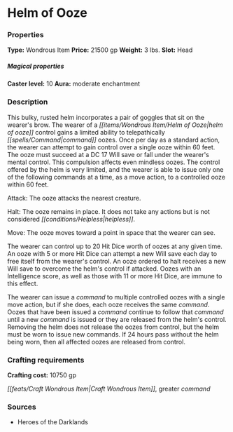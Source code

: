 ﻿---
Title: "Helm of Ooze"
Type: "Wondrous Item"
Price: "21500 gp"
Weight: "3 lbs."
Slot: "Head"
Caster level: "10"
Aura: "moderate enchantment"
Description: |
  "This bulky, rusted helm incorporates a pair of goggles that sit on the wearer's brow. The wearer of a _helm of ooze control_ gains a limited ability to telepathically command oozes. Once per day as a standard action, the wearer can attempt to gain control over a single ooze within 60 feet. The ooze must succeed at a DC 17 Will save or fall under the wearer's mental control. This compulsion affects even mindless oozes. The control offered by the helm is very limited, and the wearer is able to issue only one of the following commands at a time, as a move action, to a controlled ooze within 60 feet.
  _Attack_: The ooze attacks the nearest creature.
  _Halt_: The ooze remains in place. It does not take any actions but is not considered helpless.
  _Move_: The ooze moves toward a point in space that the wearer can see.
  The wearer can control up to 20 Hit Dice worth of oozes at any given time. An ooze with 5 or more Hit Dice can attempt a new Will save each day to free itself from the wearer's control. An ooze ordered to halt receives a new Will save to overcome the helm's control if attacked. Oozes with an Intelligence score, as well as those with 11 or more Hit Dice, are immune to this effect.
  The wearer can issue a command to multiple controlled oozes with a single move action, but if she does, each ooze receives the same command. Oozes that have been issued a command continue to follow that command until a new command is issued or they are released from the helm's control. Removing the helm does not release the oozes from control, but the helm must be worn to issue new commands. If 24 hours pass without the helm being worn, then all affected oozes are released from control."
Crafting cost: "10750 gp"
Sources: "['Heroes of the Darklands']"
---

# Helm of Ooze

### Properties

**Type:** Wondrous Item **Price:** 21500 gp **Weight:** 3 lbs. **Slot:** Head

##### Magical properties

**Caster level:** 10 **Aura:** moderate enchantment

### Description

This bulky, rusted helm incorporates a pair of goggles that sit on the wearer's brow. The wearer of a _[[items/Wondrous Item/Helm of Ooze|helm of ooze]]_ control gains a limited ability to telepathically _[[spells/Command|command]]_ oozes. Once per day as a standard action, the wearer can attempt to gain control over a single ooze within 60 feet. The ooze must succeed at a DC 17 Will save or fall under the wearer's mental control. This compulsion affects even mindless oozes. The control offered by the helm is very limited, and the wearer is able to issue only one of the following commands at a time, as a move action, to a controlled ooze within 60 feet.

Attack: The ooze attacks the nearest creature.

Halt: The ooze remains in place. It does not take any actions but is not considered _[[conditions/Helpless|helpless]]_.

Move: The ooze moves toward a point in space that the wearer can see.

The wearer can control up to 20 Hit Dice worth of oozes at any given time. An ooze with 5 or more Hit Dice can attempt a new Will save each day to free itself from the wearer's control. An ooze ordered to halt receives a new Will save to overcome the helm's control if attacked. Oozes with an Intelligence score, as well as those with 11 or more Hit Dice, are immune to this effect.

The wearer can issue a _command_ to multiple controlled oozes with a single move action, but if she does, each ooze receives the same _command_. Oozes that have been issued a _command_ continue to follow that _command_ until a new _command_ is issued or they are released from the helm's control. Removing the helm does not release the oozes from control, but the helm must be worn to issue new commands. If 24 hours pass without the helm being worn, then all affected oozes are released from control.

### Crafting requirements

**Crafting cost:** 10750 gp

_[[feats/Craft Wondrous Item|Craft Wondrous Item]]_, greater _command_

### Sources

* Heroes of the Darklands